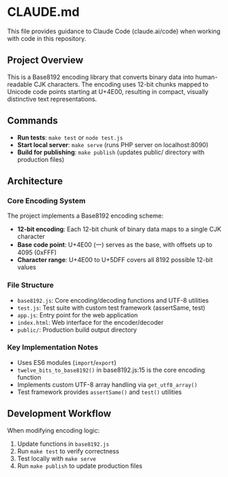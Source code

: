 # CLAUDE.md

This file provides guidance to Claude Code (claude.ai/code) when working with code in this repository.

## Project Overview

This is a Base8192 encoding library that converts binary data into human-readable CJK characters. The encoding uses 12-bit chunks mapped to Unicode code points starting at U+4E00, resulting in compact, visually distinctive text representations.

## Commands

- **Run tests**: `make test` or `node test.js`
- **Start local server**: `make serve` (runs PHP server on localhost:8090)
- **Build for publishing**: `make publish` (updates public/ directory with production files)

## Architecture

### Core Encoding System

The project implements a Base8192 encoding scheme:
- **12-bit encoding**: Each 12-bit chunk of binary data maps to a single CJK character
- **Base code point**: U+4E00 (一) serves as the base, with offsets up to 4095 (0xFFF)
- **Character range**: U+4E00 to U+5DFF covers all 8192 possible 12-bit values

### File Structure

- `base8192.js`: Core encoding/decoding functions and UTF-8 utilities
- `test.js`: Test suite with custom test framework (assertSame, test)
- `app.js`: Entry point for the web application
- `index.html`: Web interface for the encoder/decoder
- `public/`: Production build output directory

### Key Implementation Notes

- Uses ES6 modules (`import`/`export`)
- `twelve_bits_to_base8192()` in base8192.js:15 is the core encoding function
- Implements custom UTF-8 array handling via `get_utf8_array()`
- Test framework provides `assertSame()` and `test()` utilities

## Development Workflow

When modifying encoding logic:
1. Update functions in `base8192.js`
2. Run `make test` to verify correctness
3. Test locally with `make serve`
4. Run `make publish` to update production files
